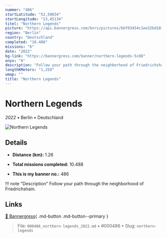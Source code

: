 ```yaml
---
nummer: "486"
startLatitude: "52,50834"
startLongitude: "13,45134"
titel: "Northern Legends"
picture: "https://api.bannergress.com/bnrs/pictures/bbf03454c1ee32bd101d8b31f92dd5cf"
region: "Berlin"
country: "Deutschland"
completed: "10.488"
missions: "6"
date: "2022"
bg-link: "https://bannergress.com/banner/northern-legends-5c88"
onyx: "0"
description: "Follow your path through the neighborhood of Friedrichshain."
lengthKMeters: "1,259"
umap: ""
title: "Northern Legends"
---
```

# Northern Legends

*2022* • Berlin • Deutschland

![Northern Legends](https://api.bannergress.com/bnrs/pictures/bbf03454c1ee32bd101d8b31f92dd5cf)

## Details
- **Distance (km):** 1.26

- **Total missions completed:** 10.488
- **This is my banner no.:** 486


!!! note "Description"
    Follow your path through the neighborhood of Friedrichshain.



## Links
[🔗 Bannergress](https://bannergress.com/banner/northern-legends-5c88){ .md-button .md-button--primary }



> File: `000486_northern-legends_2022.md` • #000486 • Slug: `northern-legends`

